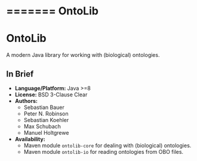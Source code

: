=======
OntoLib
=======

# OntoLib

A modern Java library for working with (biological) ontologies.

## In Brief

- **Language/Platform:** Java >=8
- **License:** BSD 3-Clause Clear
- **Authors:**
    - Sebastian Bauer
    - Peter N. Robinson
    - Sebastian Koehler
    - Max Schubach
    - Manuel Holtgrewe
- **Availability:**
    - Maven module `ontolib-core` for dealing with (biological) ontologies.
    - Maven module `ontolib-io` for reading ontologies from OBO files.
